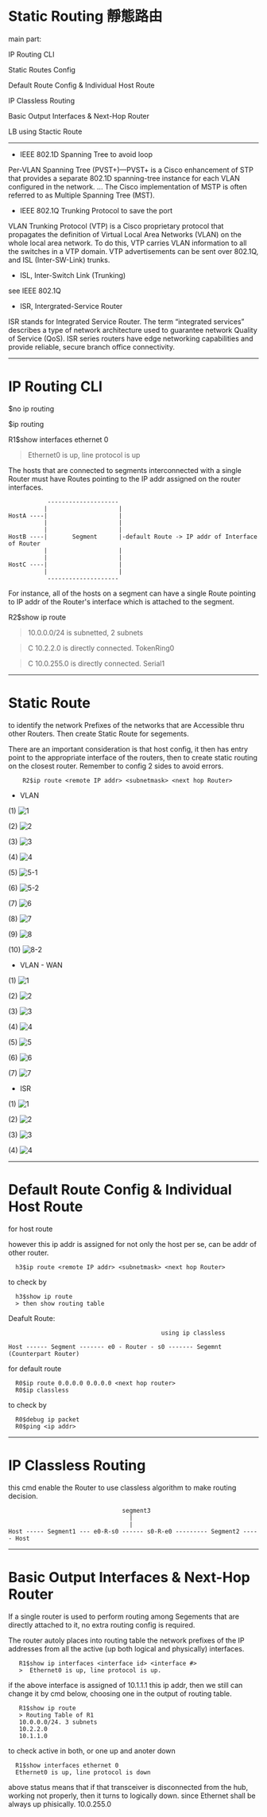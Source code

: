 # Static Routing 靜態路由

main part:

IP Routing CLI 

Static Routes Config 

Default Route Config & Individual Host Route 

IP Classless Routing 

Basic Output Interfaces & Next-Hop Router 

LB using Stactic Route 

-----------------------------------------------------------------------

* IEEE 802.1D Spanning Tree to avoid loop

Per-VLAN Spanning Tree (PVST+)—PVST+ is a Cisco enhancement of STP that provides a separate 802.1D spanning-tree instance for each VLAN configured in the network. ... The Cisco implementation of MSTP is often referred to as Multiple Spanning Tree (MST).

* IEEE 802.1Q Trunking Protocol to save the port

VLAN Trunking Protocol (VTP) is a Cisco proprietary protocol that propagates the definition of Virtual Local Area Networks (VLAN) on the whole local area network. To do this, VTP carries VLAN information to all the switches in a VTP domain. VTP advertisements can be sent over 802.1Q, and ISL (Inter-SW-Link) trunks.

* ISL, Inter-Switch Link (Trunking)

see IEEE 802.1Q

* ISR, Intergrated-Service Router

ISR stands for Integrated Service Router. The term “integrated services” describes a type of network architecture used to guarantee network Quality of Service (QoS). ISR series routers have edge networking capabilities and provide reliable, secure branch office connectivity.

-----------------------------------------------------------------------
# IP Routing CLI

$no ip routing

$ip routing

R1$show interfaces ethernet 0

> Ethernet0 is up, line protocol is up

The hosts that are connected to segments interconnected with a single Router must have Routes pointing to the IP addr assigned on the router interfaces.


               --------------------
              |                    |
    HostA ----|                    |
              |                    |
              |                    |
    HostB ----|       Segment      |-default Route -> IP addr of Interface of Router
              |                    |
              |                    |
    HostC ----|                    |
              |                    |
               --------------------


For instance, all of the hosts on a segment can have a single Route pointing to IP addr of the Router's interface which is attached to the segment.

R2$show ip route

> 10.0.0.0/24 is subnetted, 2 subnets

> C 10.2.2.0 is directly connected. TokenRing0

> C 10.0.255.0 is directly connected. Serial1

-----------------------------------------------------------------------
# Static Route

to identify the network Prefixes of the networks that are Accessible thru other Routers. Then create Static Route for segements.

There are an important consideration is that host config, it then has entry point to the appropriate interface of the routers, then to create static routing on the closest router. Remember to config 2 sides to avoid errors.

        R2$ip route <remote IP addr> <subnetmask> <next hop Router>
        
        
* VLAN
        
 (1)
![1](https://scontent.ftpe8-2.fna.fbcdn.net/v/t1.0-9/95329352_4252055654808210_8847947893244428288_o.jpg?_nc_cat=103&_nc_sid=110474&_nc_ohc=x2YO4D6IHQEAX9EVNE9&_nc_ht=scontent.ftpe8-2.fna&oh=ae1aa732db78f5734c0486db6eee4f56&oe=5ED383DB)

 (2)
![2](https://scontent.ftpe8-3.fna.fbcdn.net/v/t1.0-9/95603496_4252055648141544_7257275771276754944_n.jpg?_nc_cat=106&_nc_sid=110474&_nc_ohc=EDmHEDonsFUAX8yi0Hy&_nc_ht=scontent.ftpe8-3.fna&oh=66a9de50df41775f605e5694d157a2ed&oe=5ED34C8A)

 (3)
![3](https://scontent.ftpe8-4.fna.fbcdn.net/v/t1.0-9/95592029_4252055751474867_3523580062852972544_n.jpg?_nc_cat=110&_nc_sid=110474&_nc_ohc=u_j36mgMAfcAX_IBeRv&_nc_ht=scontent.ftpe8-4.fna&oh=130d771ebb775f29103233031860d8f1&oe=5ED22312)

 (4)
![4](https://scontent.ftpe8-2.fna.fbcdn.net/v/t1.0-9/95140085_4252055638141545_1447246830193606656_n.jpg?_nc_cat=100&_nc_sid=110474&_nc_ohc=CT0wgQ79NvAAX-PZARo&_nc_ht=scontent.ftpe8-2.fna&oh=5e4835819bf964a3c5d90dbf77694d50&oe=5ED4E763)

 (5)
![5-1](https://scontent.ftpe8-1.fna.fbcdn.net/v/t1.0-9/95234947_4252055631474879_6953632977997791232_n.jpg?_nc_cat=105&_nc_sid=110474&_nc_ohc=NSkNQ-q60UQAX9-n8ep&_nc_ht=scontent.ftpe8-1.fna&oh=1e8e44b8f1454fe1226be07e0fd2cfcb&oe=5ED48C32)

 (6)
![5-2](https://scontent.ftpe8-4.fna.fbcdn.net/v/t1.0-9/96142849_4252055728141536_9060304541081141248_o.png?_nc_cat=102&_nc_sid=110474&_nc_ohc=s6kMG_jBmDQAX9aaqlq&_nc_ht=scontent.ftpe8-4.fna&oh=dad2963ef17a2ea2d4e20f8119b5399b&oe=5ED4BAE3)

 (7)
![6](https://scontent.ftpe8-2.fna.fbcdn.net/v/t1.0-9/95215566_4252055891474853_2773282699677270016_n.jpg?_nc_cat=100&_nc_sid=110474&_nc_ohc=j5mNR-hOJiEAX9r4e2H&_nc_ht=scontent.ftpe8-2.fna&oh=e6910cccbf2c40691eacab50ccce9226&oe=5ED5642F)

 (8)
![7](https://scontent.ftpe8-4.fna.fbcdn.net/v/t1.0-9/94977487_4252055771474865_6273576991744589824_n.jpg?_nc_cat=102&_nc_sid=110474&_nc_ohc=PC1S9V-CZqIAX8_ewCh&_nc_ht=scontent.ftpe8-4.fna&oh=850c6bca854c2d85364e08743ce75d18&oe=5ED42B44)

(9)
![8](https://scontent.ftpe8-3.fna.fbcdn.net/v/t1.0-9/95376283_4252055731474869_2103592131661660160_o.jpg?_nc_cat=111&_nc_sid=110474&_nc_ohc=-41okVfyqukAX8wUa4x&_nc_ht=scontent.ftpe8-3.fna&oh=2bffc79d4da09f00fc4cc28252bff588&oe=5ED39DE0)

(10)
![8-2](https://scontent.ftpe8-3.fna.fbcdn.net/v/t1.0-9/95771754_4252055681474874_2285555782730645504_n.jpg?_nc_cat=106&_nc_sid=110474&_nc_ohc=_8LH2yFFZ3oAX9qDOs3&_nc_ht=scontent.ftpe8-3.fna&oh=27c23e9effc80959570678c375ad7f2e&oe=5ED3101D)

 * VLAN - WAN
 
 (1)
 ![1](https://scontent.ftpe8-1.fna.fbcdn.net/v/t1.0-9/96174618_4255935744420201_8777232253148200960_o.jpg?_nc_cat=108&_nc_sid=110474&_nc_ohc=XJ8hiHxwrU8AX8e42pM&_nc_ht=scontent.ftpe8-1.fna&oh=1753e8d841ad62bc0761aa204bb2e7e7&oe=5ED4B43E)
 
 (2)
 ![2](https://scontent.ftpe8-3.fna.fbcdn.net/v/t1.0-9/96220336_4255936254420150_9109655325924917248_o.png?_nc_cat=111&_nc_sid=110474&_nc_ohc=wVd50fTW4DEAX-7qxCT&_nc_ht=scontent.ftpe8-3.fna&oh=66a0826400ee3a8c8b969c67e57c3d84&oe=5ED51355)
 
 (3)
 ![3](https://scontent.ftpe8-1.fna.fbcdn.net/v/t1.0-9/95443899_4255936544420121_6744229833141649408_o.jpg?_nc_cat=105&_nc_sid=110474&_nc_ohc=pVqBH-W-6_AAX-r0xUu&_nc_ht=scontent.ftpe8-1.fna&oh=7405de41314ee05b4f87b2b5c3df786c&oe=5ED6CE0A)
 
 (4)
 ![4](https://scontent.ftpe8-3.fna.fbcdn.net/v/t1.0-9/95743673_4255937381086704_8457140052953137152_o.png?_nc_cat=107&_nc_sid=110474&_nc_ohc=3JKbwX_hix4AX9Jwxnf&_nc_ht=scontent.ftpe8-3.fna&oh=534e220651ec455cf9867d20b580ea78&oe=5ED69AFA)
 
 (5)
 ![5](https://scontent.ftpe8-2.fna.fbcdn.net/v/t1.0-9/95384806_4255938054419970_7213246128790175744_o.jpg?_nc_cat=100&_nc_sid=110474&_nc_ohc=OdEFonzLd9YAX_Ywd6E&_nc_ht=scontent.ftpe8-2.fna&oh=ea1ceeca59db34f4606ad06369164397&oe=5ED4EA2E)
 
 (6)
 ![6](https://scontent.ftpe8-3.fna.fbcdn.net/v/t1.0-9/95384794_4255938444419931_6214854987692900352_o.png?_nc_cat=106&_nc_sid=110474&_nc_ohc=FCjks0M7FRcAX-Ssqeq&_nc_ht=scontent.ftpe8-3.fna&oh=37ab58396a157b5d85005bd97964bff3&oe=5ED4B0D8)
 
 (7)
 ![7](https://scontent.ftpe8-2.fna.fbcdn.net/v/t1.0-9/95448336_4255938727753236_9045952340925874176_o.jpg?_nc_cat=103&_nc_sid=110474&_nc_ohc=fjpZZQyXqo8AX8eKRyM&_nc_ht=scontent.ftpe8-2.fna&oh=9e60ef3cc91ceb2327cd69bd85a69c6c&oe=5ED57732)
 
* ISR

(1)
![1](https://scontent.ftpe8-1.fna.fbcdn.net/v/t1.0-9/96091631_4255960481084394_8835927392179453952_o.jpg?_nc_cat=105&_nc_sid=110474&_nc_ohc=USTvw3mbtk8AX_2zuQy&_nc_ht=scontent.ftpe8-1.fna&oh=cbe4316a307b10bf298384b780b521ef&oe=5ED3A763)

(2)
![2](https://scontent.ftpe8-3.fna.fbcdn.net/v/t1.0-9/95846313_4255960947751014_1682300065202307072_o.png?_nc_cat=111&_nc_sid=110474&_nc_ohc=hJ8gVew6GaAAX8-j3ZA&_nc_ht=scontent.ftpe8-3.fna&oh=d5fedae620daaf5974c1978db99c2359&oe=5ED45563)

(3)
![3](https://scontent.ftpe8-2.fna.fbcdn.net/v/t1.0-9/95463983_4255961314417644_5500274989162561536_o.jpg?_nc_cat=103&_nc_sid=110474&_nc_ohc=YIDJW2eBXLIAX8EZK8X&_nc_ht=scontent.ftpe8-2.fna&oh=7d421dc22b01f42f088e13be31ef11c5&oe=5ED651F1)

(4)
![4](https://scontent.ftpe8-1.fna.fbcdn.net/v/t1.0-9/96084192_4255961677750941_7016745147295596544_o.png?_nc_cat=109&_nc_sid=110474&_nc_ohc=OdHZNHuJDKcAX_i5Sxj&_nc_ht=scontent.ftpe8-1.fna&oh=19004a18df2494e99cc8a8cca67b529a&oe=5ED5B689)

-----------------------------------------------------------------------
# Default Route Config & Individual Host Route

for host route

however this ip addr is assigned for not only the host per se, can be addr of other router.

      h3$ip route <remote IP addr> <subnetmask> <next hop Router>

to check by

      h3$show ip route
      > then show routing table
      
      
Deafult Route:

                                               using ip classless
 
    Host ------ Segment ------- e0 - Router - s0 ------- Segemnt (Counterpart Router) 
       
 
 

      
for default route

      R0$ip route 0.0.0.0 0.0.0.0 <next hop router>
      R0$ip classless
 

to check by

      R0$debug ip packet
      R0$ping <ip addr>

-----------------------------------------------------------------------
# IP Classless Routing 

this cmd enable the Router to use classless algorithm to make routing decision.

          
                                    segment3
                                      |
                                      |
    Host ----- Segment1 --- e0-R-s0 ------ s0-R-e0 --------- Segment2 ----- Host

-----------------------------------------------------------------------
# Basic Output Interfaces & Next-Hop Router 

If a single router is used to perform routing among Segements that are directly attached to it, no extra routing config is required.

The router autoly places into routing table the network prefixes of the IP addresses from all the active (up both logical and physically) interfaces. 

       R1$show ip interfaces <interface id> <interface #> 
       >  Ethernet0 is up, line protocol is up.
       
if the above interface is assigned of 10.1.1.1 this ip addr, then we still can change it by cmd below, choosing one in the output of routing table.

       R1$show ip route
       > Routing Table of R1
       10.0.0.0/24. 3 subnets
       10.2.2.0
       10.1.1.0
       
to check active in both, or one up and anoter down

      R1$show interfaces ethernet 0
      Ethernet0 is up, line protocol is down
      
above status means that if that transceiver is disconnected from the hub, working not properly, then it turns to logically down. since Ethernet shall be always up phisically.
       10.0.255.0

